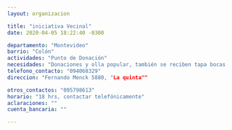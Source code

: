 ```yaml
---
layout: organizacion

title: "iniciativa Vecinal"
date: 2020-04-05 18:22:40 -0300

departamento: "Montevideo"
barrio: "Colón"
actividades: "Punto de Donación"
necesidades: "Donaciones y olla popular, también se reciben tapa bocas y productos de limpieza"
telefono_contacto: "094068329"
direccion: "Fernando Menck 5880, "La quinta""

otros_contactos: "095798613"
horario: "18 hrs, contactar telefónicamente"
aclaraciones: ""
cuenta_bancaria: ""

---
```

